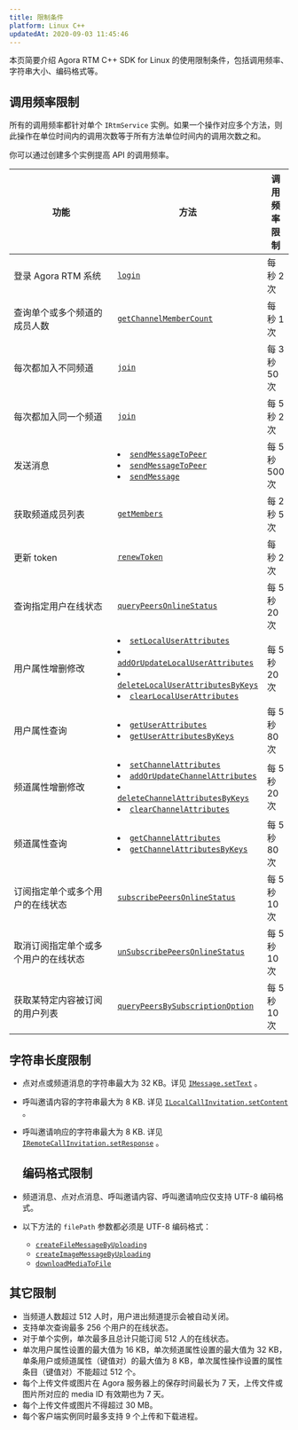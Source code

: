 ```yaml
---
title: 限制条件
platform: Linux C++
updatedAt: 2020-09-03 11:45:46
---
```


本页简要介绍 Agora RTM C++ SDK for Linux 的使用限制条件，包括调用频率、字符串大小、编码格式等。

## 调用频率限制

所有的调用频率都针对单个 <code>IRtmService</code> 实例。如果一个操作对应多个方法，则此操作在单位时间内的调用次数等于所有方法单位时间内的调用次数之和。

<div class="alert note">你可以通过创建多个实例提高 API 的调用频率。</div>

<style> table th:first-of-type {     width: 300px; } th:third-of-type {     width: 100px; }</style>

| 功能                                 | 方法                                                                                                                                                                                                                                                                                                                                                                                                                                                                                                                                                                                                                                                        | 调用频率限制   |
| ------------------------------------ | ----------------------------------------------------------------------------------------------------------------------------------------------------------------------------------------------------------------------------------------------------------------------------------------------------------------------------------------------------------------------------------------------------------------------------------------------------------------------------------------------------------------------------------------------------------------------------------------------------------------------------------------------------------- | -------------- |
| 登录 Agora RTM 系统                  | [`login`](/cn/Real-time-Messaging/API%20Reference/RTM_cpp/classagora_1_1rtm_1_1_i_rtm_service.html#a2433a0babbed76ab87084d131227346b)                                                                                                                                                                                                                                                                                                                                                                                                                                                                                                                       | 每秒 2 次      |
| 查询单个或多个频道的成员人数         | [`getChannelMemberCount`](/cn/Real-time-Messaging/API%20Reference/RTM_cpp/classagora_1_1rtm_1_1_i_rtm_service.html#a41dee47c6201acb2f29371b6e30249a5)                                                                                                                                                                                                                                                                                                                                                                                                                                                                                                       | 每秒 1 次      |
| 每次都加入不同频道                   | [`join`](/cn/Real-time-Messaging/API%20Reference/RTM_cpp/classagora_1_1rtm_1_1_i_channel.html#a6a54cdd8e5db526514e0ca84aa9cba4c)                                                                                                                                                                                                                                                                                                                                                                                                                                                                                                                            | 每 3 秒 50 次  |
| 每次都加入同一个频道                 | [`join`](/cn/Real-time-Messaging/API%20Reference/RTM_cpp/classagora_1_1rtm_1_1_i_channel.html#a6a54cdd8e5db526514e0ca84aa9cba4c)                                                                                                                                                                                                                                                                                                                                                                                                                                                                                                                            | 每 5 秒 2 次   |
| 发送消息                             | <li>[`sendMessageToPeer`](/cn/Real-time-Messaging/API%20Reference/RTM_cpp/classagora_1_1rtm_1_1_i_rtm_service.html#afec5391fa9c4ec2bfe9ac4e684705600) <li>[`sendMessageToPeer`](/cn/Real-time-Messaging/API%20Reference/RTM_cpp/classagora_1_1rtm_1_1_i_rtm_service.html#a08c1b3d444af5a2778ede48e4c677a52)<li>[`sendMessage`](/cn/Real-time-Messaging/API%20Reference/RTM_cpp/classagora_1_1rtm_1_1_i_channel.html#a4ae01f44d49f334f7c2950d95f327d30)                                                                                                                                                                                                      | 每 5 秒 500 次 |
| 获取频道成员列表                     | [`getMembers`](/cn/Real-time-Messaging/API%20Reference/RTM_cpp/classagora_1_1rtm_1_1_i_channel.html#a3f9c943059ac48a568c81798da38c3cb)                                                                                                                                                                                                                                                                                                                                                                                                                                                                                                                      | 每 2 秒 5 次   |
| 更新 token                           | [`renewToken`](/cn/Real-time-Messaging/API%20Reference/RTM_cpp/classagora_1_1rtm_1_1_i_rtm_service.html#a2c33be67bfec02d69041f1e8978f4559)                                                                                                                                                                                                                                                                                                                                                                                                                                                                                                                  | 每秒 2 次      |
| 查询指定用户在线状态                 | [`queryPeersOnlineStatus`](/cn/Real-time-Messaging/API%20Reference/RTM_cpp/classagora_1_1rtm_1_1_i_rtm_service.html#a3add0055c4455dc8d04bfc37edfd8e94)                                                                                                                                                                                                                                                                                                                                                                                                                                                                                                      | 每 5 秒 20 次  |
| 用户属性增删修改                     | <li>[`setLocalUserAttributes`](/cn/Real-time-Messaging/API%20Reference/RTM_cpp/classagora_1_1rtm_1_1_i_rtm_service.html#a86dcbfc38c665be8565f06c534338d33)<li>[`addOrUpdateLocalUserAttributes`](/cn/Real-time-Messaging/API%20Reference/RTM_cpp/classagora_1_1rtm_1_1_i_rtm_service.html#a0a63923bd1e81e60d6ca54213a329747)<li>[`deleteLocalUserAttributesByKeys`](/cn/Real-time-Messaging/API%20Reference/RTM_cpp/classagora_1_1rtm_1_1_i_rtm_service.html#acb669f6c4c28e08cdf889df11e1ddeb3)<li>[`clearLocalUserAttributes`](/cn/Real-time-Messaging/API%20Reference/RTM_cpp/classagora_1_1rtm_1_1_i_rtm_service.html#acc5eee875f4166fe455cde7aff1ad738) | 每 5 秒 20 次  |
| 用户属性查询                         | <li>[`getUserAttributes`](/cn/Real-time-Messaging/API%20Reference/RTM_cpp/classagora_1_1rtm_1_1_i_rtm_service.html#a14cac887f9adb390621dd0427092a65b)<li>[`getUserAttributesByKeys`](/cn/Real-time-Messaging/API%20Reference/RTM_cpp/classagora_1_1rtm_1_1_i_rtm_service.html#af011235917c291df5581f92afa35532f)                                                                                                                                                                                                                                                                                                                                            | 每 5 秒 80 次  |
| 频道属性增删修改                     | <li>[`setChannelAttributes`](/cn/Real-time-Messaging/API%20Reference/RTM_cpp/classagora_1_1rtm_1_1_i_rtm_service.html#aa229a7207062b510799166c1239412fa)<li>[`addOrUpdateChannelAttributes`](/cn/Real-time-Messaging/API%20Reference/RTM_cpp/classagora_1_1rtm_1_1_i_rtm_service.html#ae4068ff21c8e20e8eeb45ba21959c368)<li>[`deleteChannelAttributesByKeys`](/cn/Real-time-Messaging/API%20Reference/RTM_cpp/classagora_1_1rtm_1_1_i_rtm_service.html#a1a448f33be57b31f9952822426e5c4bd)<li>[`clearChannelAttributes`](/cn/Real-time-Messaging/API%20Reference/RTM_cpp/classagora_1_1rtm_1_1_i_rtm_service.html#aff6cff676e3fc3150ef5f27845c9a3d3)         | 每 5 秒 20 次  |
| 频道属性查询                         | <li>[`getChannelAttributes`](/cn/Real-time-Messaging/API%20Reference/RTM_cpp/classagora_1_1rtm_1_1_i_rtm_service.html#a3dc8409ed82d8f95a0839d5e9e7da564)<li>[`getChannelAttributesByKeys`](/cn/Real-time-Messaging/API%20Reference/RTM_cpp/classagora_1_1rtm_1_1_i_rtm_service.html#ac97f24f9d78e885e494a22be95db8d33)                                                                                                                                                                                                                                                                                                                                      | 每 5 秒 80 次  |
| 订阅指定单个或多个用户的在线状态     | [`subscribePeersOnlineStatus`](/cn/Real-time-Messaging/API%20Reference/RTM_cpp/classagora_1_1rtm_1_1_i_rtm_service.html#a3a0e2d4d79ac85e23eae0dcb114ba9f0)                                                                                                                                                                                                                                                                                                                                                                                                                                                                                                  | 每 5 秒 10 次  |
| 取消订阅指定单个或多个用户的在线状态 | [`unSubscribePeersOnlineStatus`](/cn/Real-time-Messaging/API%20Reference/RTM_cpp/classagora_1_1rtm_1_1_i_rtm_service.html#a027574f04151a9fded678fadba47441e)                                                                                                                                                                                                                                                                                                                                                                                                                                                                                                | 每 5 秒 10 次  |
| 获取某特定内容被订阅的用户列表       | [`queryPeersBySubscriptionOption`](/cn/Real-time-Messaging/API%20Reference/RTM_cpp/classagora_1_1rtm_1_1_i_rtm_service.html#a063bd3db39660a7a3513378ce03f4456)                                                                                                                                                                                                                                                                                                                                                                                                                                                                                              | 每 5 秒 10 次  |

## 字符串长度限制

- 点对点或频道消息的字符串最大为 32 KB。详见 [`IMessage.setText`](/cn/Real-time-Messaging/API%20Reference/RTM_cpp/classagora_1_1rtm_1_1_i_message.html#a2e93098d5a3819e9d4cf8d42641474ae) 。
- 呼叫邀请内容的字符串最大为 8 KB. 详见 [`ILocalCallInvitation.setContent`](/cn/Real-time-Messaging/API%20Reference/RTM_cpp/classagora_1_1rtm_1_1_i_local_call_invitation.html#aaf4b356b7602cad2bdb998250617c920) 。
- 呼叫邀请响应的字符串最大为 8 KB. 详见 [`IRemoteCallInvitation.setResponse`](/cn/Real-time-Messaging/API%20Reference/RTM_cpp/classagora_1_1rtm_1_1_i_remote_call_invitation.html#a77c8a0902f9dce36525a66575a6ae8a5) 。

  ## 编码格式限制

- 频道消息、点对点消息、呼叫邀请内容、呼叫邀请响应仅支持 UTF-8 编码格式。
- 以下方法的 `filePath` 参数都必须是 UTF-8 编码格式：
  - [`createFileMessageByUploading`](/cn/Real-time-Messaging/API%20Reference/RTM_cpp/classagora_1_1rtm_1_1_i_rtm_service.html#a99f2137ec43be135b369b7d6927b6138)
  - [`createImageMessageByUploading`](/cn/Real-time-Messaging/API%20Reference/RTM_cpp/classagora_1_1rtm_1_1_i_rtm_service.html#a7192d93f365c28e2d0b91547716fb5a9)
  - [`downloadMediaToFile`](/cn/Real-time-Messaging/API%20Reference/RTM_cpp/classagora_1_1rtm_1_1_i_rtm_service.html#a70584eb57e97476b1da072f737d88c95)

## 其它限制

- 当频道人数超过 512 人时，用户进出频道提示会被自动关闭。
- 支持单次查询最多 256 个用户的在线状态。
- 对于单个实例，单次最多且总计只能订阅 512 人的在线状态。
- 单次用户属性设置的最大值为 16 KB，单次频道属性设置的最大值为 32 KB，单条用户或频道属性（键值对）的最大值为 8 KB，单次属性操作设置的属性条目（键值对）不能超过 512 个。
- 每个上传文件或图片在 Agora 服务器上的保存时间最长为 7 天，上传文件或图片所对应的 media ID 有效期也为 7 天。
- 每个上传文件或图片不得超过 30 MB。
- 每个客户端实例同时最多支持 9 个上传和下载进程。
